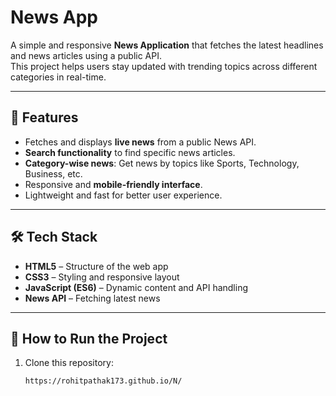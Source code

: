 # News App

A simple and responsive **News Application** that fetches the latest headlines and news articles using a public API.  
This project helps users stay updated with trending topics across different categories in real-time.

---

## 🌟 Features
- Fetches and displays **live news** from a public News API.
- **Search functionality** to find specific news articles.
- **Category-wise news**: Get news by topics like Sports, Technology, Business, etc.
- Responsive and **mobile-friendly interface**.
- Lightweight and fast for better user experience.

---

## 🛠 Tech Stack
- **HTML5** – Structure of the web app
- **CSS3** – Styling and responsive layout
- **JavaScript (ES6)** – Dynamic content and API handling
- **News API** – Fetching latest news

---

## 🚀 How to Run the Project
1. Clone this repository:
   ```bash
   https://rohitpathak173.github.io/N/
